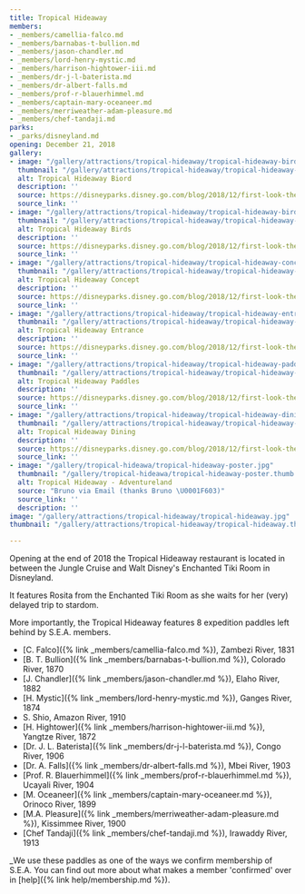 ```yaml
---
title: Tropical Hideaway
members:
- _members/camellia-falco.md
- _members/barnabas-t-bullion.md
- _members/jason-chandler.md
- _members/lord-henry-mystic.md
- _members/harrison-hightower-iii.md
- _members/dr-j-l-baterista.md
- _members/dr-albert-falls.md
- _members/prof-r-blauerhimmel.md
- _members/captain-mary-oceaneer.md
- _members/merriweather-adam-pleasure.md
- _members/chef-tandaji.md
parks:
- _parks/disneyland.md
opening: December 21, 2018
gallery:
- image: "/gallery/attractions/tropical-hideaway/tropical-hideaway-bird.jpg"
  thumbnail: "/gallery/attractions/tropical-hideaway/tropical-hideaway-bird.thumb.jpg"
  alt: Tropical Hideaway Biord
  description: ''
  source: https://disneyparks.disney.go.com/blog/2018/12/first-look-the-tropical-hideaway-at-disneyland-park/
  source_link: ''
- image: "/gallery/attractions/tropical-hideaway/tropical-hideaway-birds.jpg"
  thumbnail: "/gallery/attractions/tropical-hideaway/tropical-hideaway-birds.thumb.jpg"
  alt: Tropical Hideaway Birds
  description: ''
  source: https://disneyparks.disney.go.com/blog/2018/12/first-look-the-tropical-hideaway-at-disneyland-park/
  source_link: ''
- image: "/gallery/attractions/tropical-hideaway/tropical-hideaway-concept.jpg"
  thumbnail: "/gallery/attractions/tropical-hideaway/tropical-hideaway-concept.thumb.jpg"
  alt: Tropical Hideaway Concept
  description: ''
  source: https://disneyparks.disney.go.com/blog/2018/12/first-look-the-tropical-hideaway-at-disneyland-park/
  source_link: ''
- image: "/gallery/attractions/tropical-hideaway/tropical-hideaway-entrance.jpg"
  thumbnail: "/gallery/attractions/tropical-hideaway/tropical-hideaway-entrance.thumb.jpg"
  alt: Tropical Hideaway Entrance
  description: ''
  source: https://disneyparks.disney.go.com/blog/2018/12/first-look-the-tropical-hideaway-at-disneyland-park/
  source_link: ''
- image: "/gallery/attractions/tropical-hideaway/tropical-hideaway-paddles.jpg"
  thumbnail: "/gallery/attractions/tropical-hideaway/tropical-hideaway-paddles.thumb.jpg"
  alt: Tropical Hideaway Paddles
  description: ''
  source: https://disneyparks.disney.go.com/blog/2018/12/first-look-the-tropical-hideaway-at-disneyland-park/
  source_link: ''
- image: "/gallery/attractions/tropical-hideaway/tropical-hideaway-dining.jpg"
  thumbnail: "/gallery/attractions/tropical-hideaway/tropical-hideaway-dining.thumb.jpg"
  alt: Tropical Hideaway Dining
  description: ''
  source: https://disneyparks.disney.go.com/blog/2018/12/first-look-the-tropical-hideaway-at-disneyland-park/
  source_link: ''
- image: "/gallery/tropical-hideawa/tropical-hideaway-poster.jpg"
  thumbnail: "/gallery/tropical-hideawa/tropical-hideaway-poster.thumb.jpg"
  alt: Tropical Hideaway - Adventureland
  source: "Bruno via Email (thanks Bruno \U0001F603)"
  source_link: ''
  description: ''
image: "/gallery/attractions/tropical-hideaway/tropical-hideaway.jpg"
thumbnail: "/gallery/attractions/tropical-hideaway/tropical-hideaway.thumb.jpg"

---
```

Opening at the end of 2018 the Tropical Hideaway restaurant is located in between the Jungle Cruise and Walt Disney's Enchanted Tiki Room in Disneyland.

It features Rosita from the Enchanted Tiki Room as she waits for her (very) delayed trip to stardom.

More importantly, the Tropical Hideaway features 8 expedition paddles left behind by S.E.A. members.

* [C. Falco]({% link _members/camellia-falco.md %}), Zambezi River, 1831
* [B. T. Bullion]({% link _members/barnabas-t-bullion.md %}), Colorado River, 1870
* [J. Chandler]({% link _members/jason-chandler.md %}), Elaho River, 1882
* [H. Mystic]({% link _members/lord-henry-mystic.md %}), Ganges River, 1874
* S. Shio, Amazon River, 1910
* [H. Hightower]({% link _members/harrison-hightower-iii.md %}), Yangtze River, 1872
* [Dr. J. L. Baterista]({% link _members/dr-j-l-baterista.md %}), Congo River, 1906
* [Dr. A. Falls]({% link _members/dr-albert-falls.md %}), Mbei River, 1903
* [Prof. R. Blauerhimmel]({% link _members/prof-r-blauerhimmel.md %}), Ucayali River, 1904
* [M. Oceaneer]({% link _members/captain-mary-oceaneer.md %}), Orinoco River, 1899
* [M.A. Pleasure]({% link _members/merriweather-adam-pleasure.md %}), Kissimmee River, 1900
* [Chef Tandaji]({% link _members/chef-tandaji.md %}), Irawaddy River, 1913

_We use these paddles as one of the ways we confirm membership of S.E.A. You can find out more about what makes a member 'confirmed' over in [help]({% link help/membership.md %}).